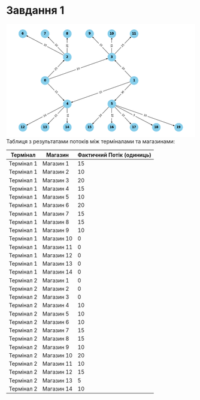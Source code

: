 # Завдання 1
![Граф](Figure_1.png)
Таблиця з результатами потоків між терміналами та магазинами:

| Термінал        | Магазин         | Фактичний Потік (одиниць) |
|-----------------|-----------------|---------------------------|
| Термінал 1      | Магазин 1       | 15                        |
| Термінал 1      | Магазин 2       | 10                        |
| Термінал 1      | Магазин 3       | 20                        |
| Термінал 1      | Магазин 4       | 15                        |
| Термінал 1      | Магазин 5       | 10                        |
| Термінал 1      | Магазин 6       | 20                        |
| Термінал 1      | Магазин 7       | 15                        |
| Термінал 1      | Магазин 8       | 15                        |
| Термінал 1      | Магазин 9       | 10                        |
| Термінал 1      | Магазин 10      | 0                         |
| Термінал 1      | Магазин 11      | 0                         |
| Термінал 1      | Магазин 12      | 0                         |
| Термінал 1      | Магазин 13      | 0                         |
| Термінал 1      | Магазин 14      | 0                         |
| Термінал 2      | Магазин 1       | 0                         |
| Термінал 2      | Магазин 2       | 0                         |
| Термінал 2      | Магазин 3       | 0                         |
| Термінал 2      | Магазин 4       | 10                        |
| Термінал 2      | Магазин 5       | 10                        |
| Термінал 2      | Магазин 6       | 10                        |
| Термінал 2      | Магазин 7       | 15                        |
| Термінал 2      | Магазин 8       | 15                        |
| Термінал 2      | Магазин 9       | 10                        |
| Термінал 2      | Магазин 10      | 20                        |
| Термінал 2      | Магазин 11      | 10                        |
| Термінал 2      | Магазин 12      | 15                        |
| Термінал 2      | Магазин 13      | 5                         |
| Термінал 2      | Магазин 14      | 10                        |

